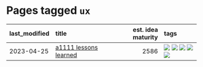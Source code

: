 # Pages tagged `ux`

|last_modified|title|est. idea maturity|tags
|:---|:---|---:|:---|
|2023-04-25|[a1111 lessons learned](../a1111_lessons_learned.md)|2586|[![](https://img.shields.io/badge/tag-experimental-6013c8)](../tags/experimental.md) [![](https://img.shields.io/badge/tag-open_source-e3be61)](../tags/open_source.md) [![](https://img.shields.io/badge/tag-stability-e6ab9)](../tags/stability.md) [![](https://img.shields.io/badge/tag-tooling-d5ffe)](../tags/tooling.md) [![](https://img.shields.io/badge/tag-ux-abf295)](../tags/ux.md)|